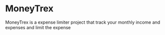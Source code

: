 # MoneyTrex
MoneyTrex is a expense limiter project that track your monthly income and expenses and limit the expense
